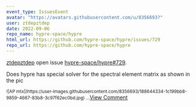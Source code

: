 ```yaml
---
event_type: IssuesEvent
avatar: "https://avatars.githubusercontent.com/u/8356693?"
user: ztdepztdep
date: 2022-09-06
repo_name: hypre-space/hypre
html_url: https://github.com/hypre-space/hypre/issues/729
repo_url: https://github.com/hypre-space/hypre
---
```


<a href='https://github.com/ztdepztdep' target='_blank'>ztdepztdep</a> open issue <a href='https://github.com/hypre-space/hypre/issues/729' target='_blank'>hypre-space/hypre#729</a>.

<p>Does hypre has special solver for the spectral element matrix as shown in the pic</p><small>![AP mtx](https://user-images.githubusercontent.com/8356693/188644334-1c199bb8-9859-4667-83b8-3c97f62ec0bd.jpg)...</small><a href='https://github.com/hypre-space/hypre/issues/729' target='_blank'>View Comment</a>